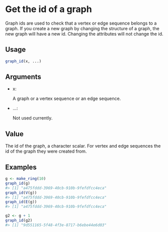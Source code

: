 # Get the id of a graph

Graph ids are used to check that a vertex or edge sequence belongs to a
graph. If you create a new graph by changing the structure of a graph,
the new graph will have a new id. Changing the attributes will not
change the id.

## Usage

``` r
graph_id(x, ...)
```

## Arguments

- x:

  A graph or a vertex sequence or an edge sequence.

- ...:

  Not used currently.

## Value

The id of the graph, a character scalar. For vertex and edge sequences
the id of the graph they were created from.

## Examples

``` r
g <- make_ring(10)
graph_id(g)
#> [1] "a475fddd-3969-40cb-910b-9fefdfcc4eca"
graph_id(V(g))
#> [1] "a475fddd-3969-40cb-910b-9fefdfcc4eca"
graph_id(E(g))
#> [1] "a475fddd-3969-40cb-910b-9fefdfcc4eca"

g2 <- g + 1
graph_id(g2)
#> [1] "9d551165-5f48-4f3e-8717-b6ebe44e6d03"
```

